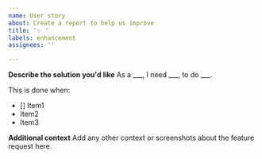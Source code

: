 ```yaml
---
name: User story
about: Create a report to help us improve
title: '✨ '
labels: enhancement
assignees: ''

---
```


**Describe the solution you'd like**
As a \_\_\_, I need \_\_\_, to do \_\_\_.

This is done when:
- [] Item1
- Item2
- Item3

**Additional context**
Add any other context or screenshots about the feature request here.

